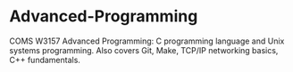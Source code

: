 # Advanced-Programming
COMS W3157 Advanced Programming:
C programming language and Unix systems programming. Also covers Git, Make, TCP/IP networking basics, C++ fundamentals.
